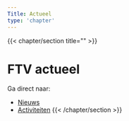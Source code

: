 ```yaml
---
Title: Actueel
type: 'chapter'
---
```


{{< chapter/section title="" >}}
# FTV actueel

Ga direct naar:
- [Nieuws](nieuws)
- [Activiteiten](activiteiten)
{{< /chapter/section >}}
